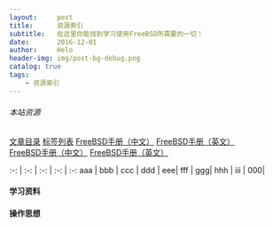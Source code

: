 ```yaml
---
layout:     post
title:      资源索引
subtitle:   在这里你能找到学习使用FreeBSD所需要的一切！
date:       2016-12-01
author:     Helo
header-img: img/post-bg-debug.png
catalog: true
tags:
    - 资源索引
---
```


###### 本站资源
[文章目录](https://chinafreebsd.org/tags/)      [标签列表](https://chinafreebsd.org/tags/)      [FreeBSD手册（中文）](https://chinafreebsd.org/tags/)      [FreeBSD手册（英文）](https://chinafreebsd.org/tags/)  
[FreeBSD手册（中文）](https://chinafreebsd.org/tags/)    [FreeBSD手册（英文）](https://chinafreebsd.org/tags/)  

:-: | :-: | :-: | :-: | :-:
aaa | bbb | ccc | ddd | eee| 
fff | ggg| hhh | iii | 000|

#### 学习资料

#### 操作思想

